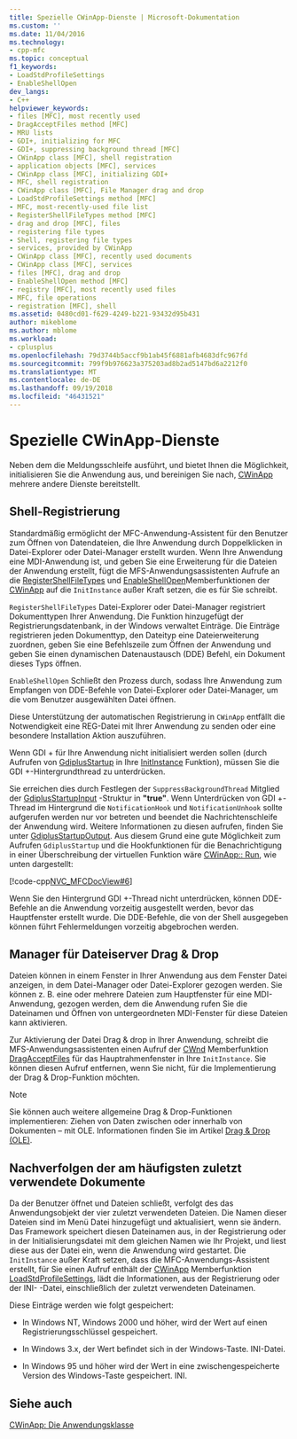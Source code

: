 ```yaml
---
title: Spezielle CWinApp-Dienste | Microsoft-Dokumentation
ms.custom: ''
ms.date: 11/04/2016
ms.technology:
- cpp-mfc
ms.topic: conceptual
f1_keywords:
- LoadStdProfileSettings
- EnableShellOpen
dev_langs:
- C++
helpviewer_keywords:
- files [MFC], most recently used
- DragAcceptFiles method [MFC]
- MRU lists
- GDI+, initializing for MFC
- GDI+, suppressing background thread [MFC]
- CWinApp class [MFC], shell registration
- application objects [MFC], services
- CWinApp class [MFC], initializing GDI+
- MFC, shell registration
- CWinApp class [MFC], File Manager drag and drop
- LoadStdProfileSettings method [MFC]
- MFC, most-recently-used file list
- RegisterShellFileTypes method [MFC]
- drag and drop [MFC], files
- registering file types
- Shell, registering file types
- services, provided by CWinApp
- CWinApp class [MFC], recently used documents
- CWinApp class [MFC], services
- files [MFC], drag and drop
- EnableShellOpen method [MFC]
- registry [MFC], most recently used files
- MFC, file operations
- registration [MFC], shell
ms.assetid: 0480cd01-f629-4249-b221-93432d95b431
author: mikeblome
ms.author: mblome
ms.workload:
- cplusplus
ms.openlocfilehash: 79d3744b5accf9b1ab45f6881afb4683dfc967fd
ms.sourcegitcommit: 799f9b976623a375203ad8b2ad5147bd6a2212f0
ms.translationtype: MT
ms.contentlocale: de-DE
ms.lasthandoff: 09/19/2018
ms.locfileid: "46431521"
---
```

# <a name="special-cwinapp-services"></a>Spezielle CWinApp-Dienste

Neben dem die Meldungsschleife ausführt, und bietet Ihnen die Möglichkeit, initialisieren Sie die Anwendung aus, und bereinigen Sie nach, [CWinApp](../mfc/reference/cwinapp-class.md) mehrere andere Dienste bereitstellt.

##  <a name="_core_shell_registration"></a> Shell-Registrierung

Standardmäßig ermöglicht der MFC-Anwendung-Assistent für den Benutzer zum Öffnen von Datendateien, die Ihre Anwendung durch Doppelklicken in Datei-Explorer oder Datei-Manager erstellt wurden. Wenn Ihre Anwendung eine MDI-Anwendung ist, und geben Sie eine Erweiterung für die Dateien der Anwendung erstellt, fügt die MFS-Anwendungsassistenten Aufrufe an die [RegisterShellFileTypes](../mfc/reference/cwinapp-class.md#registershellfiletypes) und [EnableShellOpen](../mfc/reference/cwinapp-class.md#enableshellopen)Memberfunktionen der [CWinApp](../mfc/reference/cwinapp-class.md) auf die `InitInstance` außer Kraft setzen, die es für Sie schreibt.

`RegisterShellFileTypes` Datei-Explorer oder Datei-Manager registriert Dokumenttypen Ihrer Anwendung. Die Funktion hinzugefügt der Registrierungsdatenbank, in der Windows verwaltet Einträge. Die Einträge registrieren jeden Dokumenttyp, den Dateityp eine Dateierweiterung zuordnen, geben Sie eine Befehlszeile zum Öffnen der Anwendung und geben Sie einen dynamischen Datenaustausch (DDE) Befehl, ein Dokument dieses Typs öffnen.

`EnableShellOpen` Schließt den Prozess durch, sodass Ihre Anwendung zum Empfangen von DDE-Befehle von Datei-Explorer oder Datei-Manager, um die vom Benutzer ausgewählten Datei öffnen.

Diese Unterstützung der automatischen Registrierung in `CWinApp` entfällt die Notwendigkeit eine REG-Datei mit Ihrer Anwendung zu senden oder eine besondere Installation Aktion auszuführen.

Wenn GDI + für Ihre Anwendung nicht initialisiert werden sollen (durch Aufrufen von [GdiplusStartup](/windows/desktop/api/gdiplusinit/nf-gdiplusinit-gdiplusstartup) in Ihre [InitInstance](../mfc/reference/cwinapp-class.md#initinstance) Funktion), müssen Sie die GDI +-Hintergrundthread zu unterdrücken.

Sie erreichen dies durch Festlegen der `SuppressBackgroundThread` Mitglied der [GdiplusStartupInput](/windows/desktop/api/gdiplusinit/ns-gdiplusinit-gdiplusstartupinput) -Struktur in **"true"**. Wenn Unterdrücken von GDI +-Thread im Hintergrund die `NotificationHook` und `NotificationUnhook` sollte aufgerufen werden nur vor betreten und beendet die Nachrichtenschleife der Anwendung wird. Weitere Informationen zu diesen aufrufen, finden Sie unter [GdiplusStartupOutput](/windows/desktop/api/gdiplusinit/ns-gdiplusinit-gdiplusstartupoutput). Aus diesem Grund eine gute Möglichkeit zum Aufrufen `GdiplusStartup` und die Hookfunktionen für die Benachrichtigung in einer Überschreibung der virtuellen Funktion wäre [CWinApp:: Run](../mfc/reference/cwinapp-class.md#run), wie unten dargestellt:

[!code-cpp[NVC_MFCDocView#6](../mfc/codesnippet/cpp/special-cwinapp-services_1.cpp)]

Wenn Sie den Hintergrund GDI +-Thread nicht unterdrücken, können DDE-Befehle an die Anwendung vorzeitig ausgestellt werden, bevor das Hauptfenster erstellt wurde. Die DDE-Befehle, die von der Shell ausgegeben können führt Fehlermeldungen vorzeitig abgebrochen werden.

##  <a name="_core_file_manager_drag_and_drop"></a> Manager für Dateiserver Drag & Drop

Dateien können in einem Fenster in Ihrer Anwendung aus dem Fenster Datei anzeigen, in dem Datei-Manager oder Datei-Explorer gezogen werden. Sie können z. B. eine oder mehrere Dateien zum Hauptfenster für eine MDI-Anwendung, gezogen werden, dem die Anwendung rufen Sie die Dateinamen und Öffnen von untergeordneten MDI-Fenster für diese Dateien kann aktivieren.

Zur Aktivierung der Datei Drag & drop in Ihrer Anwendung, schreibt die MFS-Anwendungsassistenten einen Aufruf der [CWnd](../mfc/reference/cwnd-class.md) Memberfunktion [DragAcceptFiles](../mfc/reference/cwnd-class.md#dragacceptfiles) für das Hauptrahmenfenster in Ihre `InitInstance`. Sie können diesen Aufruf entfernen, wenn Sie nicht, für die Implementierung der Drag & Drop-Funktion möchten.

> [!NOTE]
>  Sie können auch weitere allgemeine Drag & Drop-Funktionen implementieren: Ziehen von Daten zwischen oder innerhalb von Dokumenten – mit OLE. Informationen finden Sie im Artikel [Drag & Drop (OLE)](../mfc/drag-and-drop-ole.md).

##  <a name="_core_keeping_track_of_the_most_recently_used_documents"></a> Nachverfolgen der am häufigsten zuletzt verwendete Dokumente

Da der Benutzer öffnet und Dateien schließt, verfolgt des das Anwendungsobjekt der vier zuletzt verwendeten Dateien. Die Namen dieser Dateien sind im Menü Datei hinzugefügt und aktualisiert, wenn sie ändern. Das Framework speichert diesen Dateinamen aus, in der Registrierung oder in der Initialisierungsdatei mit dem gleichen Namen wie Ihr Projekt, und liest diese aus der Datei ein, wenn die Anwendung wird gestartet. Die `InitInstance` außer Kraft setzen, dass die MFC-Anwendungs-Assistent erstellt, für Sie einen Aufruf enthält der [CWinApp](../mfc/reference/cwinapp-class.md) Memberfunktion [LoadStdProfileSettings](../mfc/reference/cwinapp-class.md#loadstdprofilesettings), lädt die Informationen, aus der Registrierung oder der INI- -Datei, einschließlich der zuletzt verwendeten Dateinamen.

Diese Einträge werden wie folgt gespeichert:

- In Windows NT, Windows 2000 und höher, wird der Wert auf einen Registrierungsschlüssel gespeichert.

- In Windows 3.x, der Wert befindet sich in der Windows-Taste. INI-Datei.

- In Windows 95 und höher wird der Wert in eine zwischengespeicherte Version des Windows-Taste gespeichert. INI.

## <a name="see-also"></a>Siehe auch

[CWinApp: Die Anwendungsklasse](../mfc/cwinapp-the-application-class.md)